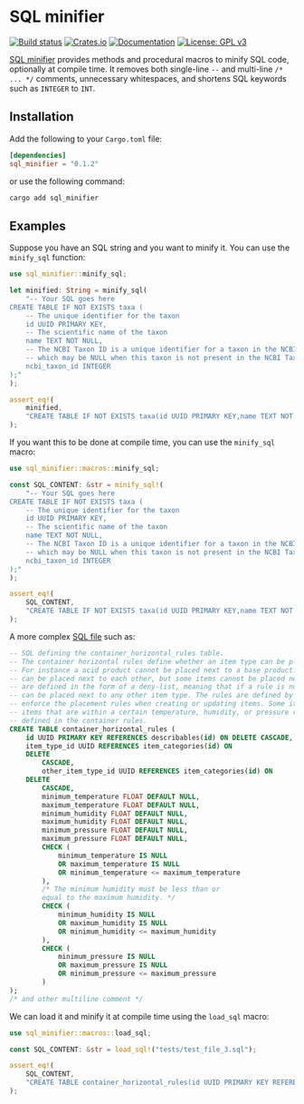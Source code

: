 # SQL minifier
[![Build status](https://github.com/mvisani/SQL-minifier/actions/workflows/build.yml/badge.svg)](https://github.com/mvisani/SQL-minifier/actions)
[![Crates.io](https://img.shields.io/crates/v/SQL-minifier.svg)](https://crates.io/crates/SQL-minifier)
[![Documentation](https://docs.rs/sql_minifier/badge.svg)](https://docs.rs/sql_minifier)
[![License: GPL v3](https://img.shields.io/badge/License-GPLv3-blue.svg)](https://www.gnu.org/licenses/gpl-3.0)

[SQL minifier](https://github.com/mvisani/SQL-minifier) provides methods and procedural macros to minify SQL code, optionally at compile time.
It removes both single-line `--` and multi-line `/* ... */` comments, unnecessary whitespaces, and shortens SQL keywords such as `INTEGER` to `INT`.

## Installation
Add the following to your `Cargo.toml` file:
```toml
[dependencies]
sql_minifier = "0.1.2"
```

or use the following command:
```bash
cargo add sql_minifier
```

## Examples
Suppose you have an SQL string and you want to minify it. You can use the `minify_sql` function:

```rust
use sql_minifier::minify_sql;

let minified: String = minify_sql(
    "-- Your SQL goes here
CREATE TABLE IF NOT EXISTS taxa (
    -- The unique identifier for the taxon
    id UUID PRIMARY KEY,
    -- The scientific name of the taxon
    name TEXT NOT NULL,
    -- The NCBI Taxon ID is a unique identifier for a taxon in the NCBI Taxonomy database
    -- which may be NULL when this taxon is not present in the NCBI Taxonomy database.
    ncbi_taxon_id INTEGER
);"
);

assert_eq!(
    minified,
    "CREATE TABLE IF NOT EXISTS taxa(id UUID PRIMARY KEY,name TEXT NOT NULL,ncbi_taxon_id INT)"
);
```

If you want this to be done at compile time, you can use the `minify_sql` macro:
```rust
use sql_minifier::macros::minify_sql;

const SQL_CONTENT: &str = minify_sql!(
    "-- Your SQL goes here
CREATE TABLE IF NOT EXISTS taxa (
    -- The unique identifier for the taxon
    id UUID PRIMARY KEY,
    -- The scientific name of the taxon
    name TEXT NOT NULL,
    -- The NCBI Taxon ID is a unique identifier for a taxon in the NCBI Taxonomy database
    -- which may be NULL when this taxon is not present in the NCBI Taxonomy database.
    ncbi_taxon_id INTEGER
);"
);

assert_eq!(
    SQL_CONTENT,
    "CREATE TABLE IF NOT EXISTS taxa(id UUID PRIMARY KEY,name TEXT NOT NULL,ncbi_taxon_id INT)"
);
```

A more complex [SQL file](tests/test_file_3.sql) such as:
```sql
-- SQL defining the container_horizontal_rules table.
-- The container horizontal rules define whether an item type can be placed next to another item type.
-- For instance a acid product cannot be placed next to a base product. Generally speaking, most items
-- can be placed next to each other, but some items cannot be placed next to each other. These rules
-- are defined in the form of a deny-list, meaning that if a rule is not defined, then the item type
-- can be placed next to any other item type. The rules are defined by an admin user, and are used to
-- enforce the placement rules when creating or updating items. Some items may only be placed next to
-- items that are within a certain temperature, humidity, or pressure range. These constraints are also
-- defined in the container rules.
CREATE TABLE container_horizontal_rules (
    id UUID PRIMARY KEY REFERENCES describables(id) ON DELETE CASCADE,
    item_type_id UUID REFERENCES item_categories(id) ON
    DELETE
        CASCADE,
        other_item_type_id UUID REFERENCES item_categories(id) ON
    DELETE
        CASCADE,
        minimum_temperature FLOAT DEFAULT NULL,
        maximum_temperature FLOAT DEFAULT NULL,
        minimum_humidity FLOAT DEFAULT NULL,
        maximum_humidity FLOAT DEFAULT NULL,
        minimum_pressure FLOAT DEFAULT NULL,
        maximum_pressure FLOAT DEFAULT NULL,
        CHECK (
            minimum_temperature IS NULL
            OR maximum_temperature IS NULL
            OR minimum_temperature <= maximum_temperature
        ),
        /* The minimum humidity must be less than or
        equal to the maximum humidity. */
        CHECK (
            minimum_humidity IS NULL
            OR maximum_humidity IS NULL
            OR minimum_humidity <= maximum_humidity
        ),
        CHECK (
            minimum_pressure IS NULL
            OR maximum_pressure IS NULL
            OR minimum_pressure <= maximum_pressure
        )
);
/* and other multiline comment */
```

We can load it and minify it at compile time using the `load_sql` macro:
```rust
use sql_minifier::macros::load_sql;

const SQL_CONTENT: &str = load_sql!("tests/test_file_3.sql");

assert_eq!(
    SQL_CONTENT,
    "CREATE TABLE container_horizontal_rules(id UUID PRIMARY KEY REFERENCES describables(id)ON DELETE CASCADE,item_type_id UUID REFERENCES item_categories(id)ON DELETE CASCADE,other_item_type_id UUID REFERENCES item_categories(id)ON DELETE CASCADE,minimum_temperature FLOAT DEFAULT NULL,maximum_temperature FLOAT DEFAULT NULL,minimum_humidity FLOAT DEFAULT NULL,maximum_humidity FLOAT DEFAULT NULL,minimum_pressure FLOAT DEFAULT NULL,maximum_pressure FLOAT DEFAULT NULL,CHECK(minimum_temperature IS NULL OR maximum_temperature IS NULL OR minimum_temperature<=maximum_temperature),CHECK(minimum_humidity IS NULL OR maximum_humidity IS NULL OR minimum_humidity<=maximum_humidity),CHECK(minimum_pressure IS NULL OR maximum_pressure IS NULL OR minimum_pressure<=maximum_pressure))"
);
```

